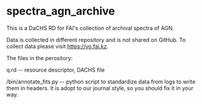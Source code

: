 # spectra_agn_archive
This is a DaCHS RD for FAI's collection of archival spectra of AGN.

Data is collected in different repository and is not shared on GitHub. To collect data please visit https://vo.fai.kz.

The files in the perository:

q.rd -- resource descriptor, DACHS file

/bin/annotate_fits.py -- python script to standardize data from logs to write them in headers. It is adopt to our journal style, so you should fix it in your way.
